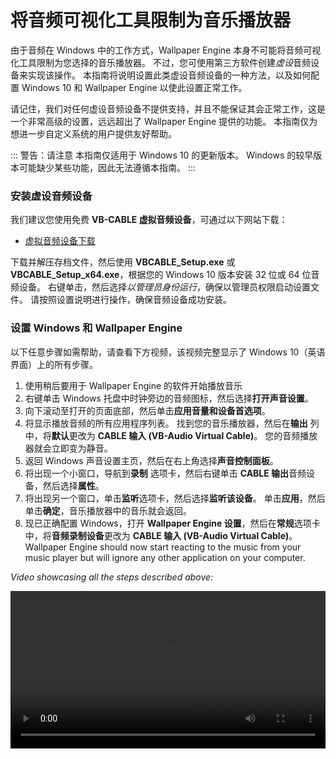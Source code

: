 # 将音频可视化工具限制为音乐播放器

由于音频在 Windows 中的工作方式，Wallpaper Engine 本身不可能将音频可视化工具限制为您选择的音乐播放器。 不过，您可使用第三方软件创建*虚设*音频设备来实现该操作。 本指南将说明设置此类虚设音频设备的一种方法，以及如何配置 Windows 10 和 Wallpaper Engine 以使此设置正常工作。

请记住，我们对任何虚设音频设备不提供支持，并且不能保证其会正常工作，这是一个非常高级的设置，远远超出了 Wallpaper Engine 提供的功能。 本指南仅为想进一步自定义系统的用户提供友好帮助。

::: 警告：请注意 本指南仅适用于 Windows 10 的更新版本。 Windows 的较早版本可能缺少某些功能，因此无法遵循本指南。
:::

### 安装虚设音频设备

我们建议您使用免费 **VB-CABLE 虚拟音频设备**，可通过以下网站下载：

* [虚拟音频设备下载](https://www.vb-audio.com/Cable/)

下载并解压存档文件，然后使用 **VBCABLE_Setup.exe** 或 **VBCABLE_Setup_x64.exe**，根据您的 Windows 10 版本安装 32 位或 64 位音频设备。 右键单击，然后选择*以管理员身份运行*，确保以管理员权限启动设置文件。 请按照设置说明进行操作，确保音频设备成功安装。

### 设置 Windows 和 Wallpaper Engine

以下任意步骤如需帮助，请查看下方视频，该视频完整显示了 Windows 10（英语界面）上的所有步骤。

1. 使用稍后要用于 Wallpaper Engine 的软件开始播放音乐
2. 右键单击 Windows 托盘中时钟旁边的音频图标，然后选择**打开声音设置**。
3. 向下滚动至打开的页面底部，然后单击**应用音量和设备首选项**。
4. 将显示播放音频的所有应用程序列表。 找到您的音乐播放器，然后在**输出** 列中，将**默认**更改为 **CABLE 输入 (VB-Audio Virtual Cable)**。 您的音频播放器就会立即变为静音。
5. 返回 Windows 声音设置主页，然后在右上角选择**声音控制面板**。
6. 将出现一个小窗口，导航到**录制** 选项卡，然后右键单击 **CABLE 输出**音频设备，然后选择**属性**。
7. 将出现另一个窗口，单击**监听**选项卡，然后选择**监听该设备**。 单击**应用**，然后单击**确定**，音乐播放器中的音乐就会返回。
8. 现已正确配置 Windows，打开 **Wallpaper Engine 设置**，然后在**常规**选项卡中，将**音频录制设备**更改为 **CABLE 输入 (VB-Audio Virtual Cable)**。 Wallpaper Engine should now start reacting to the music from your music player but will ignore any other application on your computer.

*Video showcasing all the steps described above:*

<video width="100%" controls>
  <source src="/videos/audioinputdevice.mp4" type="video/mp4">
  Your browser does not support the video tag.
</video>
